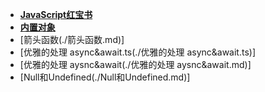 - **[JavaScript红宝书](./JavaScript红宝书/📋目录.md)**
- **[内置对象](./内置对象/📋目录.md)**
- [箭头函数(./箭头函数.md)]
- [优雅的处理 async&await.ts(./优雅的处理 async&await.ts)]
- [优雅的处理 aysnc&await(./优雅的处理 aysnc&await.md)]
- [Null和Undefined(./Null和Undefined.md)]
